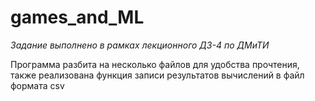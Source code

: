 # games_and_ML
*Задание выполнено в рамках лекционного ДЗ-4 по ДМиТИ*

Программа разбита на несколько файлов для удобства прочтения, также реализована функция записи результатов вычислений в файл формата csv
